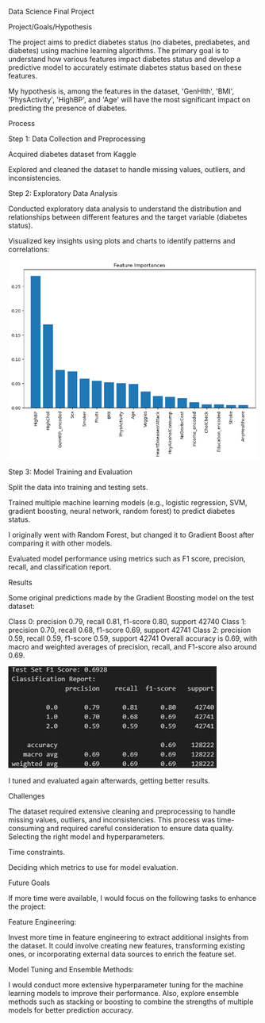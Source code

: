 Data Science Final Project


Project/Goals/Hypothesis

The project aims to predict diabetes status (no diabetes, prediabetes, and diabetes) using machine learning algorithms. The primary goal is to understand how various features impact diabetes status and develop a predictive model to accurately estimate diabetes status based on these features.

My hypothesis is, among the features in the dataset, 'GenHlth', 'BMI', 'PhysActivity', 'HighBP', and 'Age' will have the most significant impact on predicting the presence of diabetes.


Process


Step 1: Data Collection and Preprocessing

Acquired diabetes dataset from Kaggle

Explored and cleaned the dataset to handle missing values, outliers, and inconsistencies.


Step 2: Exploratory Data Analysis

Conducted exploratory data analysis to understand the distribution and relationships between different features and the target variable (diabetes status).

Visualized key insights using plots and charts to identify patterns and correlations:

![Alt text](img/output.png)



Step 3: Model Training and Evaluation

Split the data into training and testing sets.

Trained multiple machine learning models (e.g., logistic regression, SVM, gradient boosting, neural network, random forest) to predict diabetes status.

I originally went with Random Forest, but changed it to Gradient Boost after comparing it with other models.

Evaluated model performance using metrics such as F1 score, precision, recall, and classification report.



Results

Some original predictions made by the Gradient Boosting model on the test dataset:

Class 0: precision 0.79, recall 0.81, f1-score 0.80, support 42740
Class 1: precision 0.70, recall 0.68, f1-score 0.69, support 42741
Class 2: precision 0.59, recall 0.59, f1-score 0.59, support 42741
Overall accuracy is 0.69, with macro and weighted averages of precision, recall, and F1-score also around 0.69.

![alt text](img/metrics.png)


I tuned and evaluated again afterwards, getting better results.

Challenges

The dataset required extensive cleaning and preprocessing to handle missing values, outliers, and inconsistencies. This process was time-consuming and required careful consideration to ensure data quality.
Selecting the right model and hyperparameters.

Time constraints.

Deciding which metrics to use for model evaluation.


Future Goals

If more time were available, I would focus on the following tasks to enhance the project:

Feature Engineering:

Invest more time in feature engineering to extract additional insights from the dataset. It could involve creating new features, transforming existing ones, or incorporating external data sources to enrich the feature set.

Model Tuning and Ensemble Methods: 

I would conduct more extensive hyperparameter tuning for the machine learning models to improve their performance. Also, explore ensemble methods such as stacking or boosting to combine the strengths of multiple models for better prediction accuracy.